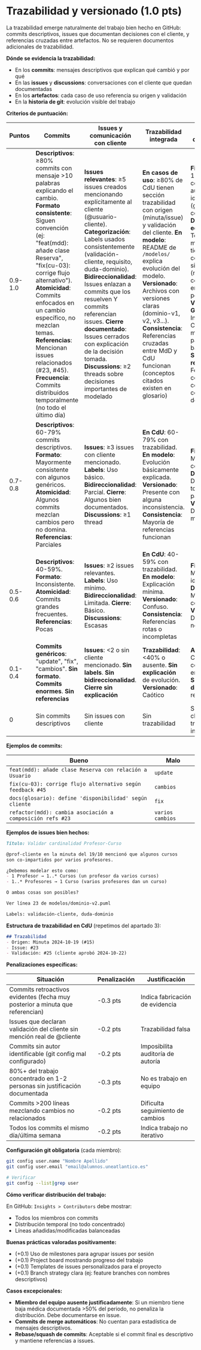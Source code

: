 # Trazabilidad y versionado (1.0 pts)

La trazabilidad emerge naturalmente del trabajo bien hecho en GitHub: commits descriptivos, issues que documentan decisiones con el cliente, y referencias cruzadas entre artefactos. No se requieren documentos adicionales de trazabilidad.

**Dónde se evidencia la trazabilidad:**

- En los **commits**: mensajes descriptivos que explican qué cambió y por qué
- En las **issues** y **discussions**: conversaciones con el cliente que quedan documentadas
- En los **artefactos**: cada caso de uso referencia su origen y validación
- En la **historia de git**: evolución visible del trabajo

**Criterios de puntuación:**

|Puntos|Commits|Issues y comunicación con cliente|Trazabilidad integrada|Autoría y distribución|
|-|-|-|-|-|
|0.9-1.0|**Descriptivos**: ≥80% commits con mensaje >10 palabras explicando el cambio. **Formato consistente**: Siguen convención (ej: "feat(mdd): añade clase Reserva", "fix(cu-03): corrige flujo alternativo"). **Atomicidad**: Commits enfocados en un cambio específico, no mezclan temas. **Referencias**: Mencionan issues relacionados (#23, #45). **Frecuencia**: Commits distribuidos temporalmente (no todo el último día)|**Issues relevantes**: ≥5 issues creados mencionando explícitamente al cliente (@usuario-cliente). **Categorización**: Labels usados consistentemente (validación-cliente, requisito, duda-dominio). **Bidireccionalidad**: Issues enlazan a commits que los resuelven Y commits referencian issues. **Cierre documentado**: Issues cerrados con explicación de la decisión tomada. **Discussions**: ≥2 threads sobre decisiones importantes de modelado|**En casos de uso**: ≥80% de CdU tienen sección trazabilidad con origen (minuta/issue) y validación del cliente. **En modelo**: README de `/modelos/` explica evolución del modelo. **Versionado**: Archivos con versiones claras (dominio-v1, v2, v3...). **Consistencia**: Referencias cruzadas entre MdD y CdU funcionan (conceptos citados existen en glosario)|**Firmas git**: 100% commits con autor identificable (git config correcto). **Distribución equitativa**: Todos los miembros tienen commits significativos (no todo concentrado en 1-2 personas). **Visible en GitHub**: Insights > Contributors muestra participación balanceada. **Sin commits retroactivos**: Fechas de commit coherentes con fechas de minutas|
|0.7-0.8|**Descriptivos**: 60-79% commits descriptivos. **Formato**: Mayormente consistente con algunos genéricos. **Atomicidad**: Algunos commits mezclan cambios pero no domina. **Referencias**: Parciales|**Issues**: ≥3 issues con cliente mencionado. **Labels**: Uso básico. **Bidireccionalidad**: Parcial. **Cierre**: Algunos bien documentados. **Discussions**: ≥1 thread|**En CdU**: 60-79% con trazabilidad. **En modelo**: Evolución básicamente explicada. **Versionado**: Presente con alguna inconsistencia. **Consistencia**: Mayoría de referencias funcionan|**Firmas**: Mayoría correctas. **Distribución**: Desigual pero todos participan. **Visible**: Desequilibrio moderado|
|0.5-0.6|**Descriptivos**: 40-59%. **Formato**: Inconsistente. **Atomicidad**: Commits grandes frecuentes. **Referencias**: Pocas|**Issues**: ≥2 issues relevantes. **Labels**: Uso mínimo. **Bidireccionalidad**: Limitada. **Cierre**: Básico. **Discussions**: Escasas|**En CdU**: 40-59% con trazabilidad. **En modelo**: Explicación mínima. **Versionado**: Confuso. **Consistencia**: Referencias rotas o incompletas|**Firmas**: Mayoría identificables. **Distribución**: Muy concentrada. **Visible**: Desequilibrio notable|
|0.1-0.4|**Commits genéricos**: "update", "fix", "cambios". **Sin formato**. **Commits enormes**. **Sin referencias**|**Issues**: <2 o sin cliente mencionado. **Sin labels**. **Sin bidireccionalidad**. **Cierre sin explicación**|**Trazabilidad**: <40% o ausente. **Sin explicación** de evolución. **Versionado**: Caótico|**Autoría**: Confusa o concentrada en 1 persona. **Sin distribución** real|
|0|Sin commits descriptivos|Sin issues con cliente|Sin trazabilidad|Sin autoría clara o trabajo individual|

**Ejemplos de commits:**

|Bueno|Malo|
|-|-|
|`feat(mdd): añade clase Reserva con relación a Usuario`|`update`|
|`fix(cu-03): corrige flujo alternativo según feedback #45`|`cambios`|
|`docs(glosario): define 'disponibilidad' según cliente`|`fix`|
|`refactor(mdd): cambia asociación a composición refs #23`|`varios cambios`|

**Ejemplos de issues bien hechos:**

```markdown
Título: Validar cardinalidad Profesor-Curso

@prof-cliente en la minuta del 19/10 mencionó que algunos cursos 
son co-impartidos por varios profesores. 

¿Debemos modelar esto como:
- 1 Profesor → 1..* Cursos (un profesor da varios cursos)
- 1..* Profesores → 1 Curso (varios profesores dan un curso)

O ambas cosas son posibles?

Ver línea 23 de modelos/dominio-v2.puml

Labels: validación-cliente, duda-dominio
```

**Estructura de trazabilidad en CdU** (repetimos del apartado 3):

```markdown
## Trazabilidad
- Origen: Minuta 2024-10-19 (#15)
- Issue: #23
- Validación: #25 (cliente aprobó 2024-10-22)
```

**Penalizaciones específicas:**

|Situación|Penalización|Justificación|
|-|-|-|
|Commits retroactivos evidentes (fecha muy posterior a minuta que referencian)|-0.3 pts|Indica fabricación de evidencia|
|Issues que declaran validación del cliente sin mención real de @cliente|-0.2 pts|Trazabilidad falsa|
|Commits sin autor identificable (git config mal configurado)|-0.2 pts|Imposibilita auditoría de autoría|
|80%+ del trabajo concentrado en 1-2 personas sin justificación documentada|-0.3 pts|No es trabajo en equipo|
|Commits >200 líneas mezclando cambios no relacionados|-0.2 pts|Dificulta seguimiento de cambios|
|Todos los commits el mismo día/última semana|-0.2 pts|Indica trabajo no iterativo|

**Configuración git obligatoria** (cada miembro):

```bash
git config user.name "Nombre Apellido"
git config user.email "email@alumnos.uneatlantico.es"

# Verificar
git config --list|grep user
```

**Cómo verificar distribución del trabajo:**

En GitHub: `Insights > Contributors` debe mostrar:

- Todos los miembros con commits
- Distribución temporal (no todo concentrado)
- Líneas añadidas/modificadas balanceadas

**Buenas prácticas valoradas positivamente:**

- (+0.1) Uso de milestones para agrupar issues por sesión
- (+0.1) Project board mostrando progreso del trabajo
- (+0.1) Templates de issues personalizados para el proyecto
- (+0.1) Branch strategy clara (ej: feature branches con nombres descriptivos)

**Casos excepcionales:**

- **Miembro del equipo ausente justificadamente**: Si un miembro tiene baja médica documentada >50% del periodo, no penaliza la distribución. Debe documentarse en issue.
- **Commits de merge automáticos**: No cuentan para estadística de mensajes descriptivos.
- **Rebase/squash de commits**: Aceptable si el commit final es descriptivo y mantiene referencias a issues.
